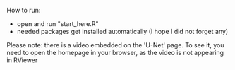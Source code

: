 How to run:
  - open and run "start_here.R"
  - needed packages get installed automatically (I hope I did not forget any)
  
Please note: there is a video embedded on the 'U-Net' page. To see it, you need to open the homepage in your browser, as the video is not appearing in RViewer
